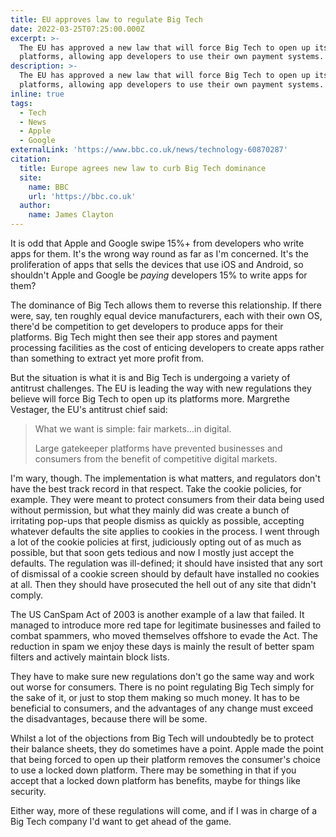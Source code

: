 ```yaml
---
title: EU approves law to regulate Big Tech
date: 2022-03-25T07:25:00.000Z
excerpt: >-
  The EU has approved a new law that will force Big Tech to open up its
  platforms, allowing app developers to use their own payment systems.
description: >-
  The EU has approved a new law that will force Big Tech to open up its
  platforms, allowing app developers to use their own payment systems.
inline: true
tags:
  - Tech
  - News
  - Apple
  - Google
externalLink: 'https://www.bbc.co.uk/news/technology-60870287'
citation:
  title: Europe agrees new law to curb Big Tech dominance
  site:
    name: BBC
    url: 'https://bbc.co.uk'
  author:
    name: James Clayton
---
```

It is odd that Apple and Google swipe 15%+ from developers who write apps for them. It's the wrong way round as far as I'm concerned. It's the proliferation of apps that sells the devices that use iOS and Android, so shouldn't Apple and Google be *paying* developers 15% to write apps for them?

The dominance of Big Tech allows them to reverse this relationship. If there were, say, ten roughly equal device manufacturers, each with their own OS, there'd be competition to get developers to produce apps for their platforms. Big Tech might then see their app stores and payment processing facilities as the cost of enticing developers to create apps rather than something to extract yet more profit from.

But the situation is what it is and Big Tech is undergoing a variety of antitrust challenges. The EU is leading the way with new regulations they believe will force Big Tech to open up its platforms more. Margrethe Vestager, the EU's antitrust chief said:

> What we want is simple: fair markets...in digital.
> 
> Large gatekeeper platforms have prevented businesses and consumers from the benefit of competitive digital markets.

I'm wary, though. The implementation is what matters, and regulators don't have the best track record in that respect. Take the cookie policies, for example. They were meant to protect consumers from their data being used without permission, but what they mainly did was create a bunch of irritating pop-ups that people dismiss as quickly as possible, accepting whatever defaults the site applies to cookies in the process. I went through a lot of the cookie policies at first, judiciously opting out of as much as possible, but that soon gets tedious and now I mostly just accept the defaults. The regulation was ill-defined; it should have insisted that any sort of dismissal of a cookie screen should by default have installed no cookies at all. Then they should have prosecuted the hell out of any site that didn't comply.

The US CanSpam Act of 2003 is another example of a law that failed. It managed to introduce more red tape for legitimate businesses and failed to combat spammers, who moved themselves offshore to evade the Act. The reduction in spam we enjoy these days is mainly the result of better spam filters and actively maintain block lists.

They have to make sure new regulations don't go the same way and work out worse for consumers. There is no point regulating Big Tech simply for the sake of it, or just to stop them making so much money. It has to be beneficial to consumers, and the advantages of any change must exceed the disadvantages, because there will be some.

Whilst a lot of the objections from Big Tech will undoubtedly be to protect their balance sheets, they do sometimes have a point. Apple made the point that being forced to open up their platform removes the consumer's choice to use a locked down platform. There may be something in that if you accept that a locked down platform has benefits, maybe for things like security.

Either way, more of these regulations will come, and if I was in charge of a Big Tech company I'd want to get ahead of the game.


